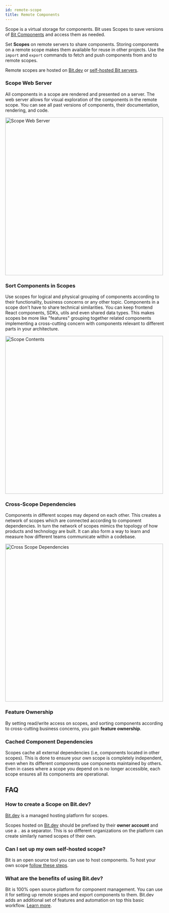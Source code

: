 ```yaml
---
id: remote-scope
title: Remote Components
---
```


Scope is a virtual storage for components. Bit uses Scopes to save versions of [Bit Components](/bit-components/component-overview) and access them as needed.

Set **Scopes** on remote servers to share components. Storing components on a remote scope makes them available for reuse in other projects. Use the `import` and `export` commands to fetch and push components from and to remote scopes.

Remote scopes are hosted on [Bit.dev](https://bit.dev) or [self-hosted Bit servers](/reference/bit-oss-server).

### Scope Web Server

All components in a scope are rendered and presented on a server. The web server allows for visual exploration of the components in the remote scope. You can see all past versions of components, their documentation, rendering, and code.

<div style={{textAlign: 'center'}}>
    <img src="/img/scope.png" width="500" alt="Scope Web Server" />
</div>

### Sort Components in Scopes

Use scopes for logical and physical grouping of components according to their functionality, business concerns or any other topic. Components in a scope don't have to share technical similarities. You can keep frontend React components, SDKs, utils and even shared data types. This makes scopes be more like "features" grouping together related components implementing a cross-cutting concern with components relevant to different parts in your architecture.

<div style={{textAlign: 'center'}}>
    <img src="/img/scope-contents.png" width="500" alt="Scope Contents" />
</div>

### Cross-Scope Dependencies

Components in different scopes may depend on each other. This creates a network of scopes which are connected according to component dependencies. In turn the network of scopes mimics the topology of how products and technology are built. It can also form a way to learn and measure how different teams communicate within a codebase.

<div style={{textAlign: 'center'}}>
    <img src="/img/scope-dependency.png" width="500" alt="Cross Scope Dependencies" />
</div>

### Feature Ownership

By setting read/write access on scopes, and sorting components according to cross-cutting business concerns, you gain **feature ownership**.  

### Cached Component Dependencies

Scopes cache all external dependencies (i.e, components located in other scopes). This is done to ensure your own scope is completely independent, even when its different components use components maintained by others. Even in cases where a scope you depend on is no longer accessible, each scope ensures all its components are operational.

## FAQ

### How to create a Scope on Bit.dev?

[Bit.dev](https://bit.dev) is a managed hosting platform for scopes.

Scopes hosted on [Bit.dev](https://bit.dev) should be prefixed by their **owner account** and use a `.` as a separator. This is so different organizations on the platform can create similarly named scopes of their own.

### Can I set up my own self-hosted scope?

Bit is an open source tool you can use to host components. To host your own scope [follow these steps](/reference/bit-oss-server).

### What are the benefits of using Bit.dev?

Bit is 100% open source platform for component management. You can use it for setting up remote scopes and export components to them. Bit.dev adds an additional set of features and automation on top this basic workflow. [Learn more](/bit-dot-dev/bit-dev).
